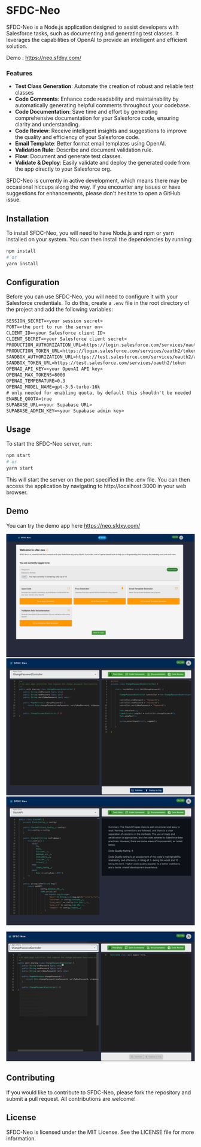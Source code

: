 # SFDC-Neo

SFDC-Neo is a Node.js application designed to assist developers with Salesforce tasks, such as documenting and generating test classes. It leverages the capabilities of OpenAI to provide an intelligent and efficient solution.

Demo : https://neo.sfdxy.com/

### Features
   - **Test Class Generation**: Automate the creation of robust and reliable test classes
   - **Code Comments**:  Enhance code readability and maintainability by automatically generating helpful comments throughout your codebase.
   - **Code Documentation**: Save time and effort by generating comprehensive documentation for your Salesforce code, ensuring clarity and understanding.
   - **Code Review**: Receive intelligent insights and suggestions to improve the quality and efficiency of your Salesforce code.
   - **Email Template**: Better format email templates using OpenAI.
   - **Validation Rule**: Describe and document validation rule.
   - **Flow**: Document and generate test classes.
   - **Validate & Deploy**: Easily validate and deploy the generated code from the app directly to your Salesforce org.


SFDC-Neo is currently in active development, which means there may be occasional hiccups along the way. If you encounter any issues or have suggestions for enhancements, please don't hesitate to open a GitHub issue. 

## Installation

To install SFDC-Neo, you will need to have Node.js and npm or yarn installed on your system. You can then install the dependencies by running:

```bash
npm install
# or
yarn install
```


## Configuration
Before you can use SFDC-Neo, you will need to configure it with your Salesforce credentials. To do this, create a `.env` file in the root directory of the project and add the following variables:


```
SESSION_SECRET=<your session secret>
PORT=<the port to run the server on>
CLIENT_ID=<your Salesforce client ID>
CLIENT_SECRET=<your Salesforce client secret>
PRODUCTION_AUTHORIZATION_URL=https://login.salesforce.com/services/oauth2/authorize
PRODUCTION_TOKEN_URL=https://login.salesforce.com/services/oauth2/token
SANDBOX_AUTHORIZATION_URL=https://test.salesforce.com/services/oauth2/authorize
SANDBOX_TOKEN_URL=https://test.salesforce.com/services/oauth2/token
OPENAI_API_KEY=<your OpenAI API key>
OPENAI_MAX_TOKENS=8000
OPENAI_TEMPERATURE=0.3
OPENAI_MODEL_NAME=gpt-3.5-turbo-16k
# only needed for enabling quota, by default this shouldn't be needed
ENABLE_QUOTA=true
SUPABASE_URL=<your Supabase URL>
SUPABASE_ADMIN_KEY=<your Supabase admin key>
```

## Usage
To start the SFDC-Neo server, run:


```bash
npm start
# or
yarn start
```

This will start the server on the port specified in the .env file. You can then access the application by navigating to http://localhost:3000 in your web browser.

## Demo

You can try the demo app here https://neo.sfdxy.com/

![home.png](/screenshots/home.png)
![test_class_gen.png](/screenshots/test_class_gen.png)
![review.png](/screenshots/review.png)


![demo.gif](/screenshots/demo.gif)


## Contributing
If you would like to contribute to SFDC-Neo, please fork the repository and submit a pull request. All contributions are welcome!

## License
SFDC-Neo is licensed under the MIT License. See the LICENSE file for more information.
